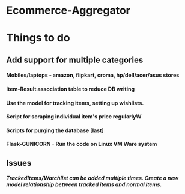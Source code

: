 # Ecommerce-Aggregator
# Things to do
## Add support for multiple categories
#### Mobiles/laptops - amazon, flipkart, croma, hp/dell/acer/asus stores
#### Item-Result association table to reduce DB writing
#### Use the model for tracking items, setting up wishlists.
#### Script for scraping individual item's price regularlyW
#### Scripts for purging the database [last]
#### Flask-GUNICORN - Run the code on Linux VM Ware system

## Issues
##### TrackedItems/Watchlist can be added multiple times. Create a new model relationship between tracked items and normal items.

